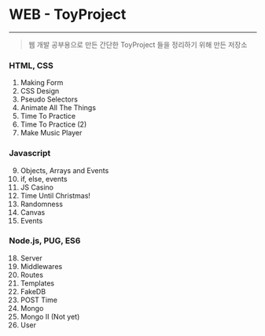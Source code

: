 # WEB - ToyProject

---

> 웹 개발 공부용으로 만든 간단한 ToyProject 들을 정리하기 위해 만든 저장소

### HTML, CSS

1. Making Form
2. CSS Design
3. Pseudo Selectors
4. Animate All The Things
5. Time To Practice
6. Time To Practice (2)
7. Make Music Player

### Javascript

9. Objects, Arrays and Events
10. if, else, events
11. JS Casino
12. Time Until Christmas!
13. Randomness
14. Canvas
15. Events

### Node.js, PUG, ES6

18. Server
19. Middlewares
20. Routes
21. Templates
22. FakeDB
23. POST Time
24. Mongo
25. Mongo II (Not yet)
26. User
